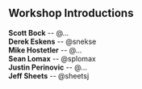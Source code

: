 ## Workshop Introductions

<strong>Scott Bock</strong> -- @...<br>
<strong>Derek Eskens</strong> -- @snekse<br>
<strong>Mike Hostetler</strong> -- @...<br>
<strong>Sean Lomax</strong> -- @splomax<br>
<strong>Justin Perinovic</strong> -- @...<br>
<strong>Jeff Sheets</strong> -- @sheetsj
